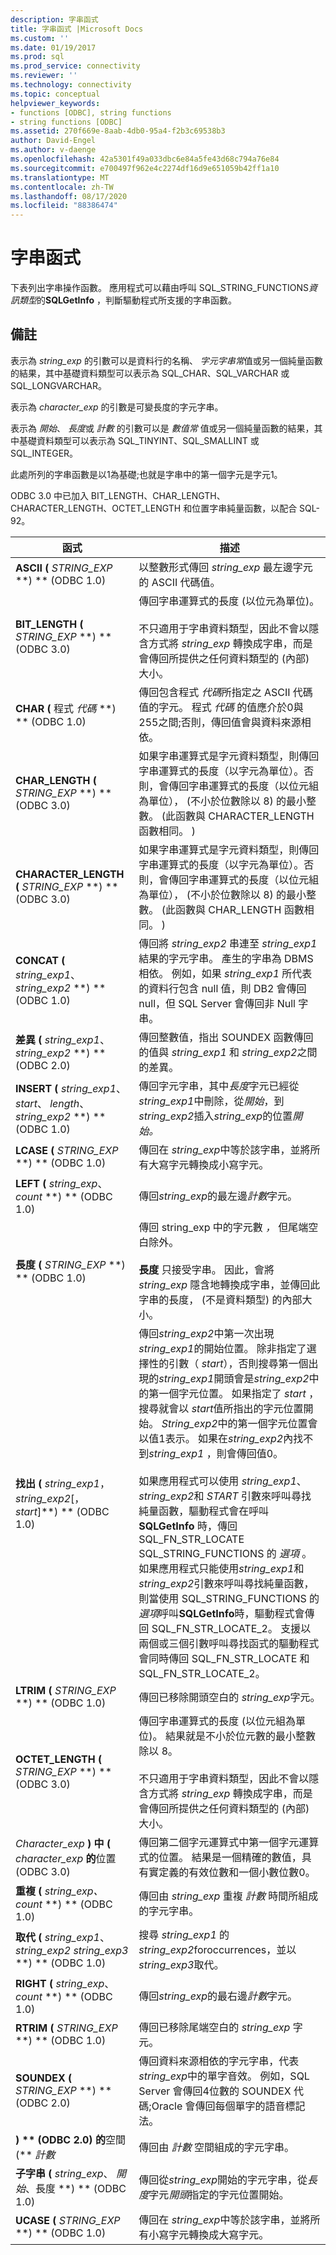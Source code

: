 ```yaml
---
description: 字串函式
title: 字串函式 |Microsoft Docs
ms.custom: ''
ms.date: 01/19/2017
ms.prod: sql
ms.prod_service: connectivity
ms.reviewer: ''
ms.technology: connectivity
ms.topic: conceptual
helpviewer_keywords:
- functions [ODBC], string functions
- string functions [ODBC]
ms.assetid: 270f669e-8aab-4db0-95a4-f2b3c69538b3
author: David-Engel
ms.author: v-daenge
ms.openlocfilehash: 42a5301f49a033dbc6e84a5fe43d68c794a76e84
ms.sourcegitcommit: e700497f962e4c2274df16d9e651059b42ff1a10
ms.translationtype: MT
ms.contentlocale: zh-TW
ms.lasthandoff: 08/17/2020
ms.locfileid: "88386474"
---
```

# <a name="string-functions"></a>字串函式
下表列出字串操作函數。 應用程式可以藉由呼叫 SQL_STRING_FUNCTIONS*資訊類型*的**SQLGetInfo** ，判斷驅動程式所支援的字串函數。  
  
## <a name="remarks"></a>備註  
 表示為 *string_exp* 的引數可以是資料行的名稱、 *字元字串常*值或另一個純量函數的結果，其中基礎資料類型可以表示為 SQL_CHAR、SQL_VARCHAR 或 SQL_LONGVARCHAR。  
  
 表示為 *character_exp* 的引數是可變長度的字元字串。  
  
 表示為 *開始*、 *長度*或 *計數* 的引數可以是 *數值常* 值或另一個純量函數的結果，其中基礎資料類型可以表示為 SQL_TINYINT、SQL_SMALLINT 或 SQL_INTEGER。  
  
 此處所列的字串函數是以1為基礎;也就是字串中的第一個字元是字元1。  
  
 ODBC 3.0 中已加入 BIT_LENGTH、CHAR_LENGTH、CHARACTER_LENGTH、OCTET_LENGTH 和位置字串純量函數，以配合 SQL-92。  
  
|函式|描述|  
|--------------|-----------------|  
|**ASCII (** _STRING_EXP_ **) **  (ODBC 1.0) |以整數形式傳回 *string_exp* 最左邊字元的 ASCII 代碼值。|  
|**BIT_LENGTH (** _STRING_EXP_ **) **  (ODBC 3.0) |傳回字串運算式的長度 (以位元為單位)。<br /><br /> 不只適用于字串資料類型，因此不會以隱含方式將 *string_exp* 轉換成字串，而是會傳回所提供之任何資料類型的 (內部) 大小。|  
|**CHAR (** 程式 _代碼_ **) **  (ODBC 1.0) |傳回包含程式 *代碼*所指定之 ASCII 代碼值的字元。 程式 *代碼* 的值應介於0與255之間;否則，傳回值會與資料來源相依。|  
|**CHAR_LENGTH (** _STRING_EXP_ **) **  (ODBC 3.0) |如果字串運算式是字元資料類型，則傳回字串運算式的長度（以字元為單位）。否則，會傳回字串運算式的長度（以位元組為單位）， (不小於位數除以 8) 的最小整數。  (此函數與 CHARACTER_LENGTH 函數相同。 ) |  
|**CHARACTER_LENGTH (** _STRING_EXP_ **) **  (ODBC 3.0) |如果字串運算式是字元資料類型，則傳回字串運算式的長度（以字元為單位）。否則，會傳回字串運算式的長度（以位元組為單位）， (不小於位數除以 8) 的最小整數。  (此函數與 CHAR_LENGTH 函數相同。 ) |  
|**CONCAT (** _string_exp1_、_string_exp2_ **) ** (ODBC 1.0) |傳回將 *string_exp2* 串連至 *string_exp1*結果的字元字串。 產生的字串為 DBMS 相依。 例如，如果 *string_exp1* 所代表的資料行包含 null 值，則 DB2 會傳回 null，但 SQL Server 會傳回非 Null 字串。|  
|**差異 (** _string_exp1_、_string_exp2_ **) ** (ODBC 2.0) |傳回整數值，指出 SOUNDEX 函數傳回的值與 *string_exp1* 和 *string_exp2*之間的差異。|  
|**INSERT (** _string_exp1_、 *start*、 *length*、 _string_exp2_ **) ** (ODBC 1.0) |傳回字元字串，其中*長度*字元已經從*string_exp1*中刪除，從*開始*，到*string_exp2*插入*string_exp*的位置*開始。*|  
|**LCASE (** _STRING_EXP_ **) ** (ODBC 1.0) |傳回在 *string_exp*中等於該字串，並將所有大寫字元轉換成小寫字元。|  
|**LEFT (** _string_exp_、 _count_ **) ** (ODBC 1.0) |傳回*string_exp*的最左邊*計數*字元。|  
|**長度 (** _STRING_EXP_ **) ** (ODBC 1.0) |傳回 string_exp 中的字元數 *，* 但尾端空白除外。<br /><br /> **長度** 只接受字串。 因此，會將 *string_exp* 隱含地轉換成字串，並傳回此字串的長度， (不是資料類型) 的內部大小。|  
|**找出 (** _string_exp1_， *string_exp2*[， *start*]**) ** (ODBC 1.0) |傳回*string_exp2*中第一次出現*string_exp1*的開始位置。 除非指定了選擇性的引數（ *start*），否則搜尋第一個出現的*string_exp1*開頭會是*string_exp2*中的第一個字元位置。 如果指定了 *start* ，搜尋就會以 *start*值所指出的字元位置開始。 *String_exp2*中的第一個字元位置會以值1表示。 如果在*string_exp2*內找不到*string_exp1* ，則會傳回值0。<br /><br /> 如果應用程式可以使用 *string_exp1*、 *string_exp2*和 *START* 引數來呼叫尋找純量函數，驅動程式會在呼叫 **SQLGetInfo** 時，傳回 SQL_FN_STR_LOCATE SQL_STRING_FUNCTIONS 的 *選項* 。 如果應用程式只能使用*string_exp1*和*string_exp2*引數來呼叫尋找純量函數，則當使用 SQL_STRING_FUNCTIONS 的*選項*呼叫**SQLGetInfo**時，驅動程式會傳回 SQL_FN_STR_LOCATE_2。 支援以兩個或三個引數呼叫尋找函式的驅動程式會同時傳回 SQL_FN_STR_LOCATE 和 SQL_FN_STR_LOCATE_2。|  
|**LTRIM (** _STRING_EXP_ **) ** (ODBC 1.0) |傳回已移除開頭空白的 *string_exp*字元。|  
|**OCTET_LENGTH (** _STRING_EXP_ **) ** (ODBC 3.0) |傳回字串運算式的長度 (以位元組為單位)。 結果就是不小於位元數的最小整數除以 8。<br /><br /> 不只適用于字串資料類型，因此不會以隱含方式將 *string_exp* 轉換成字串，而是會傳回所提供之任何資料類型的 (內部) 大小。|  
|_Character_exp_ **) **中** (** _character_exp_ **的**位置 (ODBC 3.0) |傳回第二個字元運算式中第一個字元運算式的位置。 結果是一個精確的數值，具有實定義的有效位數和一個小數位數0。|  
|**重複 (** _string_exp、_ _count_ **) ** (ODBC 1.0) |傳回由 *string_exp* 重複 *計數* 時間所組成的字元字串。|  
|**取代 (** _string_exp1_、 *string_exp2* _string_exp3_ **) ** (ODBC 1.0) |搜尋 *string_exp1* 的 *string_exp2*foroccurrences，並以 *string_exp3*取代。|  
|**RIGHT (** _string_exp_、 _count_ **) ** (ODBC 1.0) |傳回*string_exp*的最右邊*計數*字元。|  
|**RTRIM (** _STRING_EXP_ **) ** (ODBC 1.0) |傳回已移除尾端空白的 *string_exp* 字元。|  
|**SOUNDEX (** _STRING_EXP_ **) ** (ODBC 2.0) |傳回資料來源相依的字元字串，代表 *string_exp*中的單字音效。 例如，SQL Server 會傳回4位數的 SOUNDEX 代碼;Oracle 會傳回每個單字的語音標記法。|  
|**) ** (ODBC 2.0) 的**空間 (** _計數_|傳回由 *計數* 空間組成的字元字串。|  
|**子字串 (** _string_exp_、 *開始*、長度 **) ** (ODBC 1.0) |傳回從*string_exp*開始的字元字串，從*長度*字元*開頭*指定的字元位置開始。|  
|**UCASE (** _STRING_EXP_ **) ** (ODBC 1.0) |傳回在 *string_exp*中等於該字串，並將所有小寫字元轉換成大寫字元。|
